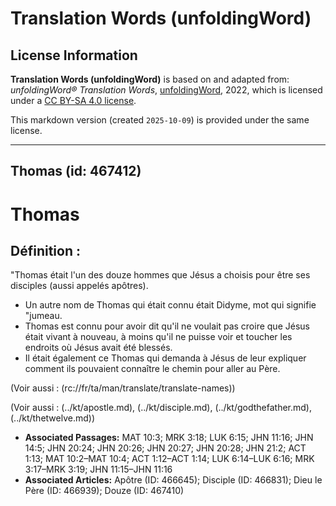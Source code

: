 # Translation Words (unfoldingWord)

## License Information

**Translation Words (unfoldingWord)** is based on and adapted from: _unfoldingWord® Translation Words_, [unfoldingWord](https://unfoldingword.org/utw), 2022, which is licensed under a [CC BY-SA 4.0 license](https://creativecommons.org/licenses/by-sa/4.0/legalcode.en).

This markdown version (created `2025-10-09`) is provided under the same license.



--------------------------------

## Thomas (id: 467412)

Thomas
======

Définition :
------------

"Thomas était l'un des douze hommes que Jésus a choisis pour être ses disciples (aussi appelés apôtres).

* Un autre nom de Thomas qui était connu était Didyme, mot qui signifie "jumeau.
* Thomas est connu pour avoir dit qu'il ne voulait pas croire que Jésus était vivant à nouveau, à moins qu'il ne puisse voir et toucher les endroits où Jésus avait été blessés.
* Il était également ce Thomas qui demanda à Jésus de leur expliquer comment ils pouvaient connaître le chemin pour aller au Père.

(Voir aussi : (rc://fr/ta/man/translate/translate\-names))

(Voir aussi : (../kt/apostle.md), (../kt/disciple.md), (../kt/godthefather.md), (../kt/thetwelve.md))

* **Associated Passages:** MAT 10:3; MRK 3:18; LUK 6:15; JHN 11:16; JHN 14:5; JHN 20:24; JHN 20:26; JHN 20:27; JHN 20:28; JHN 21:2; ACT 1:13; MAT 10:2–MAT 10:4; ACT 1:12–ACT 1:14; LUK 6:14–LUK 6:16; MRK 3:17–MRK 3:19; JHN 11:15–JHN 11:16
* **Associated Articles:** Apôtre (ID: 466645); Disciple (ID: 466831); Dieu le Père (ID: 466939); Douze (ID: 467410)

